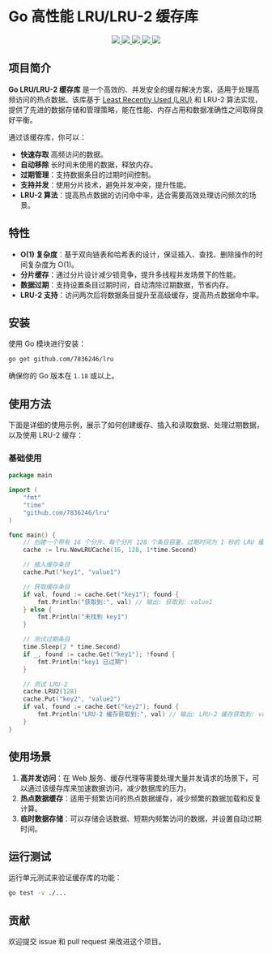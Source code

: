 # Go 高性能 LRU/LRU-2 缓存库

<p align="center">
  <a href="/go.mod#L3" alt="go version">
    <img src="https://img.shields.io/badge/go%20version-%3E=1.18-brightgreen?style=flat"/>
  </a>
  <a href="https://goreportcard.com/badge/github.com/orca-zhang/ecache" alt="goreport">
    <img src="https://goreportcard.com/badge/github.com/orca-zhang/ecache">
  </a>
  <a href="https://orca-zhang.semaphoreci.com/projects/ecache" alt="buiding status">
    <img src="https://orca-zhang.semaphoreci.com/badges/ecache.svg?style=shields">
  </a>
  <a href="https://codecov.io/gh/orca-zhang/ecache" alt="codecov">
    <img src="https://codecov.io/gh/orca-zhang/ecache/branch/master/graph/badge.svg?token=F6LQbADKkq"/>
  </a>
  <a href="https://github.com/orca-zhang/ecache/blob/master/LICENSE" alt="license MIT">
    <img src="https://img.shields.io/badge/license-MIT-brightgreen.svg?style=flat">
  </a>
</p>

## 项目简介

**Go LRU/LRU-2 缓存库** 是一个高效的、并发安全的缓存解决方案，适用于处理高频访问的热点数据。该库基于 [Least Recently Used (LRU)](https://en.wikipedia.org/wiki/Cache_replacement_policies#LRU) 和 LRU-2 算法实现，提供了先进的数据存储和管理策略，能在性能、内存占用和数据准确性之间取得良好平衡。

通过该缓存库，你可以：
- **快速存取** 高频访问的数据。
- **自动移除** 长时间未使用的数据，释放内存。
- **过期管理**：支持数据条目的过期时间控制。
- **支持并发**：使用分片技术，避免并发冲突，提升性能。
- **LRU-2 算法**：提高热点数据的访问命中率，适合需要高效处理访问频次的场景。

## 特性

- **O(1) 复杂度**：基于双向链表和哈希表的设计，保证插入、查找、删除操作的时间复杂度为 O(1)。
- **分片缓存**：通过分片设计减少锁竞争，提升多线程并发场景下的性能。
- **数据过期**：支持设置条目过期时间，自动清除过期数据，节省内存。
- **LRU-2 支持**：访问两次后将数据条目提升至高级缓存，提高热点数据命中率。

## 安装

使用 Go 模块进行安装：

```bash
go get github.com/7836246/lru
```

确保你的 Go 版本在 `1.18` 或以上。

## 使用方法

下面是详细的使用示例，展示了如何创建缓存、插入和读取数据、处理过期数据，以及使用 LRU-2 缓存：

### 基础使用

```go
package main

import (
    "fmt"
    "time"
    "github.com/7836246/lru"
)

func main() {
    // 创建一个带有 16 个分片、每个分片 128 个条目容量，过期时间为 1 秒的 LRU 缓存
    cache := lru.NewLRUCache(16, 128, 1*time.Second)

    // 插入缓存条目
    cache.Put("key1", "value1")

    // 获取缓存条目
    if val, found := cache.Get("key1"); found {
        fmt.Println("获取到:", val) // 输出: 获取到: value1
    } else {
        fmt.Println("未找到 key1")
    }

    // 测试过期条目
    time.Sleep(2 * time.Second)
    if _, found := cache.Get("key1"); !found {
        fmt.Println("key1 已过期")
    }

    // 测试 LRU-2
    cache.LRU2(128)
    cache.Put("key2", "value2")
    if val, found := cache.Get("key2"); found {
        fmt.Println("LRU-2 缓存获取到:", val) // 输出: LRU-2 缓存获取到: value2
    }
}
```

## 使用场景

1. **高并发访问**：在 Web 服务、缓存代理等需要处理大量并发请求的场景下，可以通过该缓存库来加速数据访问，减少数据库的压力。
2. **热点数据缓存**：适用于频繁访问的热点数据缓存，减少频繁的数据加载和反复计算。
3. **临时数据存储**：可以存储会话数据、短期内频繁访问的数据，并设置自动过期时间。

## 运行测试

运行单元测试来验证缓存库的功能：

```bash
go test -v ./...
```

## 贡献

欢迎提交 issue 和 pull request 来改进这个项目。
